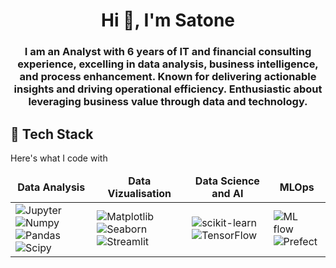 <h1 align="center">Hi 👋, I'm Satone</h1>
<h3 align="center">I am an Analyst with 6 years of IT and financial consulting experience, excelling in data analysis, business intelligence, and process enhancement. Known for delivering actionable insights and driving operational efficiency. Enthusiastic about leveraging business value through data and technology.</h3>

##  🤖 Tech Stack
Here's what I code with


<table>
  <thead align="center">
    <tr border: none;>
      <td><b>Data Analysis</b></td>
      <td><b>Data Vizualisation</b></td>
      <td><b>Data Science and AI</b></td>
      <td><b>MLOps</b></td>
    </tr>
  </thead>
  <tbody>
    <tr>
      <td>
        <img alt="Jupyter" src="https://img.shields.io/badge/-Jupyter-F37626?style=flat-square&logo=jupyter&logoColor=white" />
        <img alt="Numpy" src="https://img.shields.io/badge/-Numpy-013243?style=flat-square&logo=numpy&logoColor=white" />
        <img alt="Pandas" src="https://img.shields.io/badge/-Pandas-150458?style=flat-square&logo=pandas&logoColor=white" />
        <img alt="Scipy" src="https://img.shields.io/badge/-Scipy-8CAAE6?style=flat-square&logo=scipy&logoColor=white" />
      </td>
      <td>
        <img alt="Matplotlib" src="https://img.shields.io/badge/-matplotlib-11557C?style=flat-square&logo=python&logoColor=white" />
        <img alt="Seaborn" src="https://img.shields.io/badge/-Seaborn-6BA1AE?style=flat-square&logo=python&logoColor=white" />
        <img alt="Streamlit" src="https://img.shields.io/badge/-Streamlit-FF4B4B?style=flat-square&logo=streamlit&logoColor=white" />
      </td>
      <td>
        <img alt="scikit-learn" src="https://img.shields.io/badge/-scikit--learn-F7931E?style=flat-square&logo=scikitlearn&logoColor=white" />
        <img alt="TensorFlow" src="https://img.shields.io/badge/TensorFlow-FF6F00?style=flat-square&logo=TensorFlow&logoColor=white" />
      </td>
      <td>
        <img alt="ML flow" src="https://img.shields.io/badge/-MLflow-0194E2?style=flat-square&logo=mlflow&logoColor=white" />
        <img alt="Prefect" src="https://img.shields.io/badge/-Prefect-024DFD?style=flat-square&logo=prefect&logoColor=white" />
      </td>
    </tr>
  </tbody>
</table>
